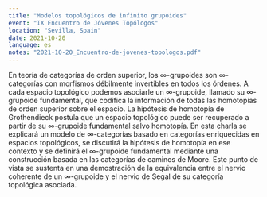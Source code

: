 ```yaml
---
title: "Modelos topológicos de infinito grupoides"
event: "IX Encuentro de Jóvenes Topólogos"
location: "Sevilla, Spain"
date: 2021-10-20
language: es
notes: "2021-10-20_Encuentro-de-jovenes-topologos.pdf"
---
```

En teoría de categorías de orden superior, los $\infty$-grupoides son $\infty$-categorías con morfismos débilmente invertibles en todos los órdenes. A cada espacio topológico podemos asociarle un $\infty$-grupoide, llamado su $\infty$-grupoide fundamental, que codifica la información de todas las homotopías de orden superior sobre el espacio. La hipótesis de homotopía de Grothendieck postula que un espacio topológico puede ser recuperado a partir de su $\infty$-grupoide fundamental salvo homotopía. En esta charla se explicará un modelo de $\infty$-categorías basado en categorías enriquecidas en espacios topológicos, se discutirá la hipótesis de homotopía en ese contexto y se definirá el $\infty$-grupoide fundamental mediante una construcción basada en las categorías de caminos de Moore. Este punto de vista se sustenta en una demostración de la equivalencia entre el nervio coherente de un $\infty$-grupoide y el nervio de Segal de su categoría topológica asociada.